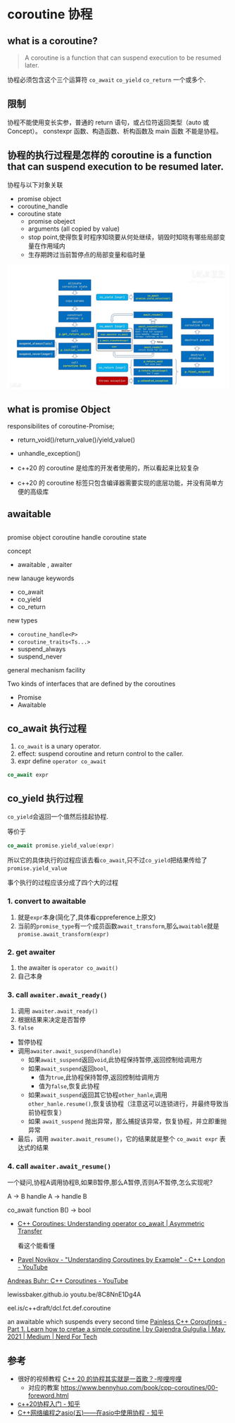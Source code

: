 
# coroutine 协程

## what is a coroutine?

> A coroutine is a function that can suspend execution to be resumed later.

协程必须包含这个三个运算符 `co_await` `co_yield` `co_return` 一个或多个.

## 限制

协程不能使用变长实参，普通的 return 语句，或占位符返回类型（auto 或 Concept）。
constexpr 函数、构造函数、析构函数及 main 函数 不能是协程。


## 协程的执行过程是怎样的 coroutine is a function that can suspend execution to be resumed later.


协程与以下对象关联

- promise object
- coroutine_handle
- coroutine state
  - promise obeject
  - arguments (all copied by value)
  - stop point,使得恢复时程序知晓要从何处继续，销毁时知晓有哪些局部变量在作用域内
  - 生存期跨过当前暂停点的局部变量和临时量


![来自 B站up bennyhuo不是算命的](./images/142543013.jpg)


## what is promise Object

responsibilites of coroutine-Promise;
 - return_void()/return_value()/yield_value()
 - unhandle_exception()

- c++20 的 coroutine 是给库的开发者使用的，所以看起来比较复杂
- c++20 的 coroutine 标签只包含编译器需要实现的底层功能，并没有简单方便的高级库

## awaitable

```cpp


```


promise object
coroutine handle
coroutine state


concept
- awaitable , awaiter

new lanauge keywords

- co_await
- co_yield
- co_return

new types

- `coroutine_handle<P>`
- `coroutine_traits<Ts...>`
- suspend_always
- suspend_never

general mechanism
facility

Two kinds of interfaces that are defined by the coroutines

- Promise
- Awaitable

## co_await 执行过程

1. `co_await` is a unary operator.
2. effect: suspend coroutine and return control to the caller.
3. expr define `operator co_await`

```cpp
co_await expr
```

## co_yield 执行过程

`co_yield`会返回一个值然后挂起协程.

等价于

```cpp
co_await promise.yield_value(expr)
```

所以它的具体执行的过程应该去看`co_await`,只不过`co_yield`把结果传给了`promise.yield_value`

事个执行的过程应该分成了四个大的过程

### 1. convert to awaitable

1. 就是`expr`本身(简化了,具体看cppreference上原文)
2. 当前的`promise_type`有一个成员函数`await_transform`,那么`awaitable`就是`promise.await_transform(expr)`

### 2. get awaiter

1. the awaiter is `operator co_await()`
2. 自己本身

### 3. call `awaiter.await_ready()`

1. 调用 `awaiter.await_ready()`
2. 根据结果来决定是否暂停
3. `false`
  - 暂停协程
  - 调用`awaiter.await_suspend(handle)`
    - 如果`await_suspend`返回`void`,此协程保持暂停,返回控制给调用方
    - 如果`await_suspend`返回`bool`,
      - 值为`true`,此协程保持暂停,返回控制给调用方
      - 值为`false`,恢复此协程
    - 如果`await_suspend`返回其它协程`other_hanle`,调用`other_hanle.resume()`,恢复该协程（注意这可以连锁进行，并最终导致当前协程恢复）
    - 如果 `await_suspend` 抛出异常，那么捕捉该异常，恢复协程，并立即重抛异常
  - 最后，调用 `awaiter.await_resume()`，它的结果就是整个 `co_await expr` 表达式的结果

### 4. call `awaiter.await_resume()`

一个疑问,协程A调用协程B,如果B暂停,那么A暂停,否则A不暂停,怎么实现呢?

A        ->        B
handle A -> handle B

co_await function B()  -> bool





- [C++ Coroutines: Understanding operator co_await | Asymmetric Transfer](https://lewissbaker.github.io/2017/11/17/understanding-operator-co-await)

  看这个能看懂
- [Pavel Novikov - "Understanding Coroutines by Example" - C++ London - YouTube](https://www.youtube.com/watch?v=7sKUAyWXNHA)

[Andreas Buhr: C++ Coroutines - YouTube](https://www.youtube.com/watch?v=vzC2iRfO_H8)

lewissbaker.github.io
youtu.be/8C8NnE1Dg4A

eel.is/c++draft/dcl.fct.def.coroutine

an awaitable which suspends every second time
[Painless C++ Coroutines -Part 1. Learn how to cretae a simple coroutine | by Gajendra Gulgulia | May, 2021 | Medium | Nerd For Tech](https://medium.com/nerd-for-tech/painless-c-coroutines-part-1-ba90dd101adb)

## 参考

- 很好的视频教程 [C++ 20 的协程其实就是一首歌？-哔哩哔哩](https://b23.tv/wyaKYsL)
  - 对应的教案 https://www.bennyhuo.com/book/cpp-coroutines/00-foreword.html
- [c++20协程入门 - 知乎](https://zhuanlan.zhihu.com/p/59178345)
- [C++网络编程之asio(五)——在asio中使用协程 - 知乎](https://zhuanlan.zhihu.com/p/58784652)

